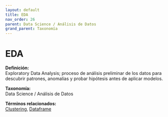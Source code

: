 ```yaml
---
layout: default
title: EDA
nav_order: 26
parent: Data Science / Análisis de Datos
grand_parent: Taxonomía
---
```


# EDA

**Definición:**  
Exploratory Data Analysis; proceso de análisis preliminar de los datos para descubrir patrones, anomalías y probar hipótesis antes de aplicar modelos.

**Taxonomía:**  
Data Science / Análisis de Datos

**Términos relacionados:**  
[Clustering](https://maleniski.github.io/diccionario-angl-tec-mx/docs/taxonomia/clustering/clustering.html), [Dataframe](https://maleniski.github.io/diccionario-angl-tec-mx/docs/taxonomia/dataframe/dataframe.html)
